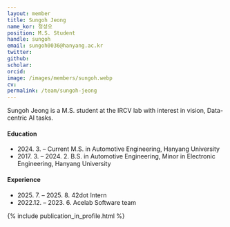```yaml
---
layout: member
title: Sungoh Jeong
name_kor: 정성오
position: M.S. Student
handle: sungoh
email: sungoh0036@hanyang.ac.kr
twitter: 
github: 
scholar: 
orcid: 
image: /images/members/sungoh.webp
cv: 
permalink: /team/sungoh-jeong
---
```


Sungoh Jeong is a M.S. student at the IRCV lab with interest in vision, Data-centric AI tasks.


#### Education

<ul class="chronological">
  <li><span>2024. 3. – Current</span> M.S. in Automotive Engineering, Hanyang University</li>
  <li><span>2017. 3. – 2024. 2.</span> B.S. in Automotive Engineering, Minor in Electronic Engineering, Hanyang University</li>
</ul>

#### Experience

<ul class="chronological">
  <li><span>2025. 7. – 2025. 8.</span> 42dot Intern</li>
  <li><span>2022.12. – 2023. 6.</span> Acelab Software team</li>
</ul>
{% include publication_in_profile.html %}
